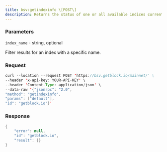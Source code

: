 ```yaml
---
title: bsv:getindexinfo \[POST\]
description: Returns the status of one or all available indices currently running inthe node.
---
```


### Parameters


`index_name` - string, optional

Filter results for an index with a specific name.

### Request

``` java
curl --location --request POST 'https://bsv.getblock.io/mainnet/' \ 
--header 'x-api-key: YOUR-API-KEY' \ 
--header 'Content-Type: application/json' \ 
--data-raw '{"jsonrpc": "2.0",
"method": "getindexinfo",
"params": ["default"],
"id": "getblock.io"}'
```

###  Response

``` java
{
    "error": null,
    "id": "getblock.io",
    "result": {}
}
```

